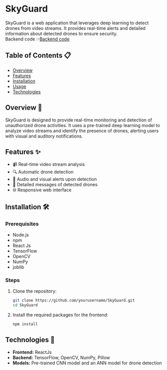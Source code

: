# SkyGuard 

SkyGuard is a web application that leverages deep learning to detect drones from video streams. It provides real-time alerts and detailed information about detected drones to ensure security.<br>
Backend code :-[Backend code](https://github.com/AvikshitChanda/SkyGuardBackend)

## Table of Contents 📋

- [Overview](#overview)
- [Features](#features)
- [Installation](#installation)
- [Usage](#usage)
- [Technologies](#technologies)

## Overview 🌟

SkyGuard is designed to provide real-time monitoring and detection of unauthorized drone activities. It uses a pre-trained deep learning model to analyze video streams and identify the presence of drones, alerting users with visual and auditory notifications.

## Features ✨

- 📹 Real-time video stream analysis
- 🔍 Automatic drone detection
- 🔔 Audio and visual alerts upon detection
- 📜 Detailed messages of detected drones
- 🌐 Responsive web interface

## Installation 🛠️

### Prerequisites

- Node.js
- npm
- React Js
- TensorFlow
- OpenCV
- NumPy
- joblib

### Steps

1. Clone the repository:

    ```bash
    git clone https://github.com/yourusername/SkyGuard.git
    cd SkyGuard
    ```

2. Install the required packages for the frontend:

    ```bash
    npm install
    ```
## Technologies 🧪

- **Frontend:** ReactJs
- **Backend:** TensorFlow, OpenCV, NumPy, Pillow
- **Models:** Pre-trained CNN model and an ANN model for drone detection



